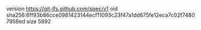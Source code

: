 version https://git-lfs.github.com/spec/v1
oid sha256:6ff93b86cce0981423144ecf11093c23f47a1dd675fe12eca7c02f74807958ed
size 5892

